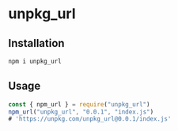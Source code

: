 # unpkg_url

## Installation
```sh
npm i unpkg_url
```

## Usage
```js
const { npm_url } = require("unpkg_url")
npm_url("unpkg_url", "0.0.1", "index.js")
# 'https://unpkg.com/unpkg_url@0.0.1/index.js'
```

